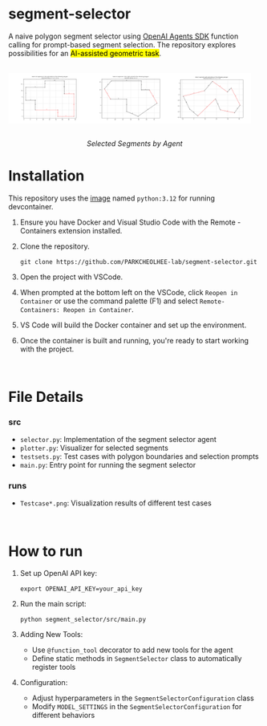 # segment-selector

A naive polygon segment selector using [OpenAI Agents SDK](https://openai.github.io/openai-agents-python/) function calling for prompt-based segment selection. The repository explores possibilities for an <mark>AI-assisted geometric task</mark>.

<br>

<div style="display: flex">
    <img src="segment_selector/runs/TestcaseA_0.png" width="32%">
    <img src="segment_selector/runs/TestcaseB_2.png" width="32%">
    <img src="segment_selector/runs/TestcaseC_2.png" width="32%">
</div>
<br>
<p align="center" color="gray">
  <i>Selected Segments by Agent</i>
</p>

# Installation

This repository uses the [image](/.devcontainer/Dockerfile) named `python:3.12` for running devcontainer.

1. Ensure you have Docker and Visual Studio Code with the Remote - Containers extension installed.
2. Clone the repository.

    ```
    git clone https://github.com/PARKCHEOLHEE-lab/segment-selector.git
    ```

3. Open the project with VSCode.
4. When prompted at the bottom left on the VSCode, click `Reopen in Container` or use the command palette (F1) and select `Remote-Containers: Reopen in Container`.
5. VS Code will build the Docker container and set up the environment.
6. Once the container is built and running, you're ready to start working with the project.

<br>

# File Details

### src
- `selector.py`: Implementation of the segment selector agent
- `plotter.py`: Visualizer for selected segments
- `testsets.py`: Test cases with polygon boundaries and selection prompts
- `main.py`: Entry point for running the segment selector

### runs
- `Testcase*.png`: Visualization results of different test cases

<br>


# How to run

1. Set up OpenAI API key:
   ```
   export OPENAI_API_KEY=your_api_key
   ```

2. Run the main script:
   ```
   python segment_selector/src/main.py
   ```

3. Adding New Tools:
   - Use `@function_tool` decorator to add new tools for the agent
   - Define static methods in `SegmentSelector` class to automatically register tools

4. Configuration:
   - Adjust hyperparameters in the `SegmentSelectorConfiguration` class
   - Modify `MODEL_SETTINGS` in the `SegmentSelectorConfiguration` for different behaviors
